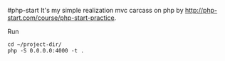 #php-start
It's my simple realization mvc carcass on php by http://php-start.com/course/php-start-practice.

Run
```shell
cd ~/project-dir/
php -S 0.0.0.0:4000 -t .
```
